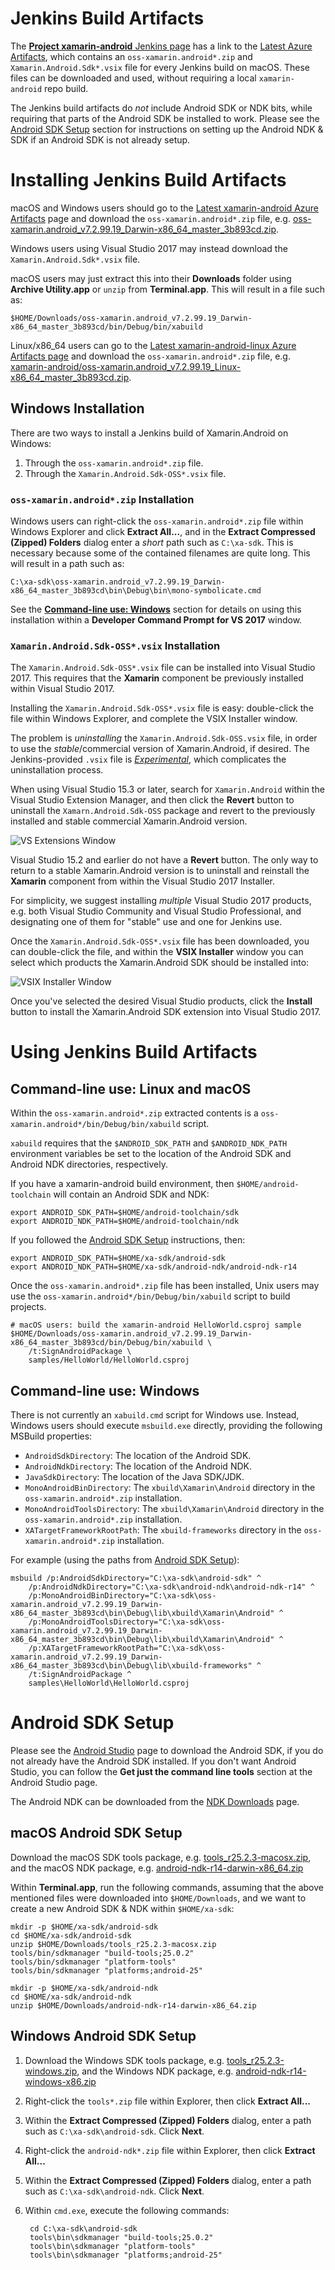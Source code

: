 # Jenkins Build Artifacts

The [**Project xamarin-android** Jenkins page][xa-jenkins-page] has a link
to the [Latest Azure Artifacts][xa-macOS-azure-artifacts], which contains an
`oss-xamarin.android*.zip` and `Xamarin.Android.Sdk*.vsix` file for every
Jenkins build on macOS. These files can be downloaded and used, without
requiring a local `xamarin-android` repo build.

[xa-jenkins-page]: https://jenkins.mono-project.com/view/Xamarin.Android/job/xamarin-android/
[xa-macOS-azure-artifacts]: https://jenkins.mono-project.com/view/Xamarin.Android/job/xamarin-android/lastSuccessfulBuild/Azure/

The Jenkins build artifacts do *not* include Android SDK or NDK bits,
while requiring that parts of the Android SDK be installed to work.
Please see the [Android SDK Setup](#Android_SDK_Setup) section for instructions
on setting up the Android NDK & SDK if an Android SDK is not already setup.

# Installing Jenkins Build Artifacts

macOS and Windows users should go to the
[Latest xamarin-android Azure Artifacts][xa-macOS-azure-artifacts] page and
download the `oss-xamarin.android*.zip` file, e.g.
[oss-xamarin.android_v7.2.99.19_Darwin-x86_64_master_3b893cd.zip][oss-xa-macOS].

[oss-xa-macOS]: https://jenkins.mono-project.com/view/Xamarin.Android/job/xamarin-android/lastSuccessfulBuild/Azure/processDownloadRequest/xamarin-android/oss-xamarin.android_v7.2.99.19_Darwin-x86_64_master_3b893cd.zip

Windows users using Visual Studio 2017 may instead download the
`Xamarin.Android.Sdk*.vsix` file.

macOS users may just extract this into their **Downloads** folder using
**Archive Utility.app** or `unzip` from **Terminal.app**. This will result
in a file such as:

	$HOME/Downloads/oss-xamarin.android_v7.2.99.19_Darwin-x86_64_master_3b893cd/bin/Debug/bin/xabuild

Linux/x86_64 users can go to the
[Latest xamarin-android-linux Azure Artifacts page][xa-linux-azure-artifacts]
and download the `oss-xamarin.android*.zip` file, e.g.
[xamarin-android/oss-xamarin.android_v7.2.99.19_Linux-x86_64_master_3b893cd.zip][oss-xa-Linux].

[xa-linux-azure-artifacts]: https://jenkins.mono-project.com/view/Xamarin.Android/job/xamarin-android-linux/lastSuccessfulBuild/Azure/
[oss-xa-Linux]: https://jenkins.mono-project.com/view/Xamarin.Android/job/xamarin-android-linux/lastSuccessfulBuild/Azure/processDownloadRequest/xamarin-android/oss-xamarin.android_v7.2.99.19_Linux-x86_64_master_3b893cd.zip

## Windows Installation

There are two ways to install a Jenkins build of Xamarin.Android on Windows:

1. Through the `oss-xamarin.android*.zip` file.
2. Through the `Xamarin.Android.Sdk-OSS*.vsix` file.

### `oss-xamarin.android*.zip` Installation

Windows users can right-click the `oss-xamarin.android*.zip` file within
Windows Explorer and click **Extract All...**, and in the
**Extract Compressed (Zipped) Folders** dialog enter a *short* path such as
`C:\xa-sdk`. This is necessary because some of the contained filenames are
quite long. This will result in a path such as:

	C:\xa-sdk\oss-xamarin.android_v7.2.99.19_Darwin-x86_64_master_3b893cd\bin\Debug\bin\mono-symbolicate.cmd

See the [**Command-line use: Windows**](#cmd-use-Windows) section for details
on using this installation within a **Developer Command Prompt for VS 2017**
window.

### `Xamarin.Android.Sdk-OSS*.vsix` Installation

The `Xamarin.Android.Sdk-OSS*.vsix` file can be installed into
Visual Studio 2017. This requires that the **Xamarin** component be previously
installed within Visual Studio 2017.

Installing the `Xamarin.Android.Sdk-OSS*.vsix` file is easy:
double-click the file within Windows Explorer, and complete the
VSIX Installer window.

The problem is *uninstalling* the `Xamarin.Android.Sdk-OSS.vsix` file, in order
to use the *stable*/commercial version of Xamarin.Android, if desired. The
Jenkins-provided `.vsix` file is [*Experimental*][vsix-schema], which
complicates the uninstallation process.

[vsix-schema]: https://msdn.microsoft.com/en-us/library/hh696828.aspx

When using Visual Studio 15.3 or later, search for `Xamarin.Android` within
the Visual Studio Extension Manager, and then click the **Revert** button
to uninstall the `Xamarn.Android.Sdk-OSS` package and revert to the previously
installed and stable commercial Xamarin.Android version.

![VS Extensions Window](VS-Extensions-Revert.png)

Visual Studio 15.2 and earlier do not have a **Revert** button. The only way to
return to a stable Xamarin.Android version is to uninstall and reinstall the
**Xamarin** component from within the Visual Studio 2017 Installer.

For simplicity, we suggest installing *multiple* Visual Studio 2017 products,
e.g. both Visual Studio Community and Visual Studio Professional, and
designating one of them for "stable" use and one for Jenkins use.

Once the `Xamarin.Android.Sdk-OSS*.vsix` file has been downloaded, you can
double-click the file, and within the **VSIX Installer** window you can select
which products the Xamarin.Android SDK should be installed into:

![VSIX Installer Window](VSIX-Installer.png)

Once you've selected the desired Visual Studio products, click the **Install**
button to install the Xamarin.Android SDK extension into Visual Studio 2017.


# Using Jenkins Build Artifacts

## Command-line use: Linux and macOS

Within the `oss-xamarin.android*.zip` extracted contents is a
`oss-xamarin.android*/bin/Debug/bin/xabuild` script.

`xabuild` requires that the `$ANDROID_SDK_PATH` and `$ANDROID_NDK_PATH`
environment variables be set to the location of the Android SDK and
Android NDK directories, respectively.

If you have a xamarin-android build environment, then
`$HOME/android-toolchain` will contain an Android SDK and NDK:

	export ANDROID_SDK_PATH=$HOME/android-toolchain/sdk
	export ANDROID_NDK_PATH=$HOME/android-toolchain/ndk

If you followed the [Android SDK Setup](#Android_SDK_Setup) instructions, then:

	export ANDROID_SDK_PATH=$HOME/xa-sdk/android-sdk
	export ANDROID_NDK_PATH=$HOME/xa-sdk/android-ndk/android-ndk-r14

Once the `oss-xamarin.android*.zip` file has been installed, Unix users
may use the `oss-xamarin.android*/bin/Debug/bin/xabuild` script to build
projects.

	# macOS users: build the xamarin-android HelloWorld.csproj sample
	$HOME/Downloads/oss-xamarin.android_v7.2.99.19_Darwin-x86_64_master_3b893cd/bin/Debug/bin/xabuild \
		/t:SignAndroidPackage \
		samples/HelloWorld/HelloWorld.csproj

<a name="cmd-use-Windows" />

## Command-line use: Windows

There is not currently an `xabuild.cmd` script for Windows use. Instead,
Windows users should execute `msbuild.exe` directly, providing the following
MSBuild properties:

* `AndroidSdkDirectory`: The location of the Android SDK.
* `AndroidNdkDirectory`: The location of the Android NDK.
* `JavaSdkDirectory`:  The location of the Java SDK/JDK.
* `MonoAndroidBinDirectory`: The `xbuild\Xamarin\Android` directory in the
    `oss-xamarin.android*.zip` installation.
* `MonoAndroidToolsDirectory`: The `xbuild\Xamarin\Android` directory in the
    `oss-xamarin.android*.zip` installation.
* `XATargetFrameworkRootPath`: The `xbuild-frameworks` directory in the
    `oss-xamarin.android*.zip` installation.

For example (using the paths from [Android SDK Setup](#Android_SDK_Setup)):

	msbuild /p:AndroidSdkDirectory="C:\xa-sdk\android-sdk" ^
		/p:AndroidNdkDirectory="C:\xa-sdk\android-ndk\android-ndk-r14" ^
		/p:MonoAndroidBinDirectory="C:\xa-sdk\oss-xamarin.android_v7.2.99.19_Darwin-x86_64_master_3b893cd\bin\Debug\lib\xbuild\Xamarin\Android" ^
		/p:MonoAndroidToolsDirectory="C:\xa-sdk\oss-xamarin.android_v7.2.99.19_Darwin-x86_64_master_3b893cd\bin\Debug\lib\xbuild\Xamarin\Android" ^
		/p:XATargetFrameworkRootPath="C:\xa-sdk\oss-xamarin.android_v7.2.99.19_Darwin-x86_64_master_3b893cd\bin\Debug\lib\xbuild-frameworks" ^
		/t:SignAndroidPackage ^
		samples\HelloWorld\HelloWorld.csproj

<a name="Android_SDK_Setup" />

# Android SDK Setup

Please see the [Android Studio][android-studio] page to download the
Android SDK, if you do not already have the Android SDK installed.
If you don't want Android Studio, you can follow the
**Get just the command line tools** section at the Android Studio page.

[android-studio]: https://developer.android.com/studio/index.html

The Android NDK can be downloaded from the [NDK Downloads][ndk-downloads]
page.

[ndk-downloads]: https://developer.android.com/ndk/downloads/index.html

## macOS Android SDK Setup

Download the macOS SDK tools package, e.g.
[tools_r25.2.3-macosx.zip][android-tools-macOS], and the
    macOS NDK package, e.g. [android-ndk-r14-darwin-x86_64.zip][ndk-macOS]

[android-tools-macOS]: https://dl.google.com/android/repository/tools_r25.2.3-macosx.zip
[ndk-macOS]: https://dl.google.com/android/repository/android-ndk-r14-darwin-x86_64.zip

Within **Terminal.app**, run the following commands, assuming that the
above mentioned files were downloaded into `$HOME/Downloads`, and we want
to create a new Android SDK & NDK within `$HOME/xa-sdk`:

	mkdir -p $HOME/xa-sdk/android-sdk
	cd $HOME/xa-sdk/android-sdk
	unzip $HOME/Downloads/tools_r25.2.3-macosx.zip
	tools/bin/sdkmanager "build-tools;25.0.2"
	tools/bin/sdkmanager "platform-tools"
	tools/bin/sdkmanager "platforms;android-25"
	
	mkdir -p $HOME/xa-sdk/android-ndk
	cd $HOME/xa-sdk/android-ndk
	unzip $HOME/Downloads/android-ndk-r14-darwin-x86_64.zip

## Windows Android SDK Setup

1. Download the Windows SDK tools package, e.g.
[tools_r25.2.3-windows.zip][android-tools-windows], and the
    Windows NDK package, e.g. [android-ndk-r14-windows-x86.zip][ndk-win64]

[android-tools-windows]: https://dl.google.com/android/repository/tools_r25.2.3-windows.zip
[ndk-win64]: https://dl.google.com/android/repository/android-ndk-r14-windows-x86.zip


2. Right-click the `tools*.zip` file within Explorer, then click
    **Extract All...**
3. Within the **Extract Compressed (Zipped) Folders** dialog, enter
    a path such as `C:\xa-sdk\android-sdk`. Click **Next**.
4. Right-click the `android-ndk*.zip` file within Explorer, then click
    **Extract All...**
5. Within the **Extract Compressed (Zipped) Folders** dialog, enter
    a path such as `C:\xa-sdk\android-ndk`. Click **Next**.
6. Within `cmd.exe`, execute the following commands:

        cd C:\xa-sdk\android-sdk
        tools\bin\sdkmanager "build-tools;25.0.2"
        tools\bin\sdkmanager "platform-tools"
        tools\bin\sdkmanager "platforms;android-25"
